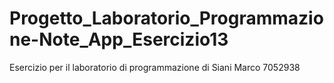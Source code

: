 # Progetto_Laboratorio_Programmazione-Note_App_Esercizio13
Esercizio per il laboratorio di programmazione di Siani Marco 7052938
